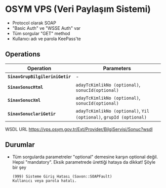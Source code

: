 OSYM VPS (Veri Paylaşım Sistemi)
================================

- Protocol olarak SOAP
- "Basic Auth" ve "WSSE Auth" var
- Tüm sorgular "GET" method
- Kullanıcı adı ve parola KeePass'te

Operations
----------

|Operation    |Parameters       |
|-------------|-----------------|
|**`SinavGrupBilgileriniGetir`**| -
|**`SinavSonucHtml`**           | `adayTcKimlikNo (optional)`, `sonucId(optional)`
|**`SinavSonucXml`**            | `adayTcKimlikNo (optional)`, `sonucId(optional)`
|**`SinavSonuclariGetir`**      | `adayTcKimlikNo (optional)`, `Yil (optional)`, `grupId (optional)`

WSDL URL https://vps.osym.gov.tr/Ext/Provider/BilgiServisi/Sonuc?wsdl

Durumlar
--------

- Tüm sorgularda parametreler "optional" demesine karşın optional değil. Hepsi
  "mandatory". Eksik parametrede ürettiği hataya da dikkat! Şöyle bir şey

  ```txt
  (999) Sisteme Giriş Hatası (Savon::SOAPFault)
  Kullanıcı veya parola hatalı.
  ```